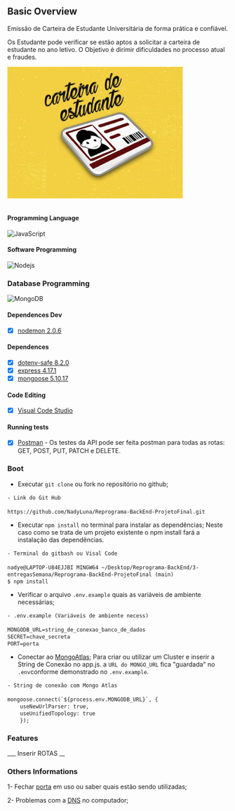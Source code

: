 ## __Basic Overview__

Emissão de Carteira de Estudante Universitária de forma prática e confiável.

 Os Estudante pode verificar se estão aptos a solicitar a carteira de estudante no ano letivo.
 O Objetivo é dirimir dificuldades no processo atual e fraudes.

<p>
    <img src="img/CarteiraEstudante.jpg" width="400px" align="center"> 
    <br> </br>
</p>

#### Programming Language
![JavaScript](https://img.shields.io/badge/-JavaScript-black?style=flat-square&logo=javascript) 

#### Software Programming
 ![Nodejs](https://img.shields.io/badge/NodeJs-339933.svg?logo=node.js&logoColor=white)

 ### Database Programming 
  ![MongoDB](https://img.shields.io/badge/MongoDB-444444.svg?logo=mongoDB&logoColor=green)
#### Dependences Dev

 - [x] [nodemon 2.0.6](https://https://www.npmjs.com/package/nodemon)

#### Dependences
- [x] [dotenv-safe 8.2.0](https://https://www.npmjs.com/package/dotenv-safe)  
- [x] [express 4.17.1](https://https://expressjs.com/pt-br/)  
- [x] [mongoose 5.10.17](https://https://mongoosejs.com/docs/)  

#### Code Editing
- [x] [Visual Code Studio](https://https://code.visualstudio.com/) 

#### Running tests

- [x] [Postman](https://www.postman.com/) - Os testes da API pode ser feita postman para todas as rotas: GET, POST, PUT, PATCH e DELETE.
### __Boot__ 

- Executar `git clone` ou fork no repositório no github; 

```
- Link do Git Hub

https://github.com/NadyLuna/Reprograma-BackEnd-ProjetoFinal.git
```

- Executar  ```npm install``` no terminal para instalar as dependências; Neste caso como se trata de um projeto existente o npm install fará a instalação das dependências. 

```
- Terminal do gitbash ou Visal Code

nadye@LAPTOP-U84EJJBI MINGW64 ~/Desktop/Reprograma-BackEnd/3-entregasSemana/Reprograma-BackEnd-ProjetoFinal (main)
$ npm install
```

-  Verificar o arquivo `.env.example` quais as variáveis de ambiente necessárias;
```
- .env.example (Variáveis de ambiente necess)

MONGODB_URL=string_de_conexao_banco_de_dados
SECRET=chave_secreta
PORT=porta
```

- Conectar ao [MongoAtlas](https://www.mongodb.com/cloud/atlas); Para criar ou utilizar um Cluster e inserir a String de Conexão no app.js. a `URL do MONGO_URL` fica "guardada" no `.env`conforme demonstrado no `.env.example`.

``` 
- String de conexão com Mongo Atlas
   
mongoose.connect(`${process.env.MONGODB_URL}`, {
    useNewUrlParser: true,      
    useUnifiedTopology: true
    });
```



### __Features__

___ Inserir ROTAS __
### Others Informations

1- Fechar [porta](https://medium.com/@daniloassis.ti/como-finalizar-um-processo-em-aberto-no-windows-525652152902) em uso ou saber quais estão sendo utilizadas;

2- Problemas com a  [DNS](https://use.opendns.com/) no computador;



